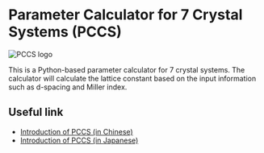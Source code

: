 # Parameter Calculator for 7 Crystal Systems (PCCS)
<img src="https://kyochigo.com/wp-content/uploads/2023/09/PCCS-logo-768x266.png" alt="PCCS logo">

This is a Python-based parameter calculator for 7 crystal systems.
The calculator will calculate the lattice constant based on the input information such as d-spacing and Miller index.

## Useful link
* [Introduction of PCCS (in Chinese)](https://kyochigo.com/zh/archives/227)
* [Introduction of PCCS (in Japanese)](https://kyochigo.com/ja/archives/244)
